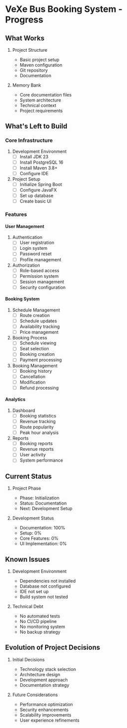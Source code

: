 # VeXe Bus Booking System - Progress

## What Works
1. Project Structure
   - Basic project setup
   - Maven configuration
   - Git repository
   - Documentation

2. Memory Bank
   - Core documentation files
   - System architecture
   - Technical context
   - Project requirements

## What's Left to Build

### Core Infrastructure
1. Development Environment
   - [ ] Install JDK 23
   - [ ] Install PostgreSQL 16
   - [ ] Install Maven 3.8+
   - [ ] Configure IDE

2. Project Setup
   - [ ] Initialize Spring Boot
   - [ ] Configure JavaFX
   - [ ] Set up database
   - [ ] Create basic UI

### Features

#### User Management
1. Authentication
   - [ ] User registration
   - [ ] Login system
   - [ ] Password reset
   - [ ] Profile management

2. Authorization
   - [ ] Role-based access
   - [ ] Permission system
   - [ ] Session management
   - [ ] Security configuration

#### Booking System
1. Schedule Management
   - [ ] Route creation
   - [ ] Schedule updates
   - [ ] Availability tracking
   - [ ] Price management

2. Booking Process
   - [ ] Schedule viewing
   - [ ] Seat selection
   - [ ] Booking creation
   - [ ] Payment processing

3. Booking Management
   - [ ] Booking history
   - [ ] Cancellation
   - [ ] Modification
   - [ ] Refund processing

#### Analytics
1. Dashboard
   - [ ] Booking statistics
   - [ ] Revenue tracking
   - [ ] Route popularity
   - [ ] Peak hour analysis

2. Reports
   - [ ] Booking reports
   - [ ] Revenue reports
   - [ ] User activity
   - [ ] System performance

## Current Status
1. Project Phase
   - Phase: Initialization
   - Status: Documentation
   - Next: Development Setup

2. Development Status
   - Documentation: 100%
   - Setup: 0%
   - Core Features: 0%
   - UI Implementation: 0%

## Known Issues
1. Development Environment
   - Dependencies not installed
   - Database not configured
   - IDE not set up
   - Build system not tested

2. Technical Debt
   - No automated tests
   - No CI/CD pipeline
   - No monitoring system
   - No backup strategy

## Evolution of Project Decisions
1. Initial Decisions
   - Technology stack selection
   - Architecture design
   - Development approach
   - Documentation strategy

2. Future Considerations
   - Performance optimization
   - Security enhancements
   - Scalability improvements
   - User experience refinements 
